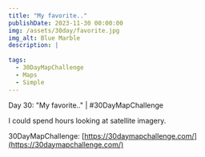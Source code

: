```yaml
---
title: "My favorite.."
publishDate: 2023-11-30 00:00:00
img: /assets/30day/favorite.jpg
img_alt: Blue Marble
description: |
  
tags:
  - 30DayMapChallenge
  - Maps
  - Simple
---
```


Day 30: "My favorite.." | #30DayMapChallenge

I could spend hours looking at satellite imagery.

30DayMapChallenge:  [https://30daymapchallenge.com/](https://30daymapchallenge.com/)